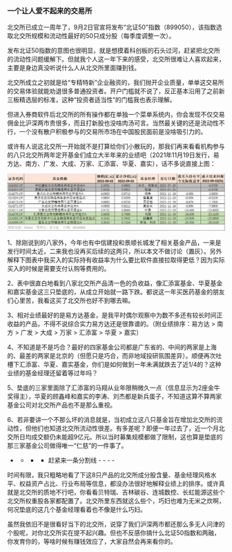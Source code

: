 ### 一个让人爱不起来的交易所

北交所已成立一周年了，9月2日官宣将发布“北证50”指数（899050），该指数选取北交所规模和流动性最好的50只成分股（每季度调整一次）。

发布北证50指数的意图也很明显，就是想摸着科创板的石头过河，赶紧把北交所的流动性问题缓解下。但就我个人这一年下来的感受，北交所很难让人喜欢起来，主要是身边真没听说什么人从北交所里面赚到钱。

北交所成立之初就是给“专精特新”企业融资的，我们抛开企业质量，单单这交易所的交易体验就能劝退很多普通投资者。开户门槛就不说了，反正基本沿用了之前新三板精选层的标准，这种“投资者适当性”的门槛我也表示理解。

但进入券商软件后北交所的所有操作都在单独一个菜单系统内，你会发现不仅交易佣金比沪深两市贵很多，而且打新股也没啥肉汤可言。当然最关键的还是流动性不行，一个没有散户积极参与的交易所市场在中国股民面前是没啥吸引力的。

或许有人说这北交所一开始就不是打算给你们小散玩的，那我们再来看看机构参与的八只北交所两年定开基金们成立大半年来的业绩吧（2021年11月19日发行，易方达、南方、广发、大成、万家、汇添富、华夏、嘉实），话不多说直接上图：

![八家北交所](../img/bjs-8-1.jpg)

1、除刚说到的八家外，今年也有中信建投和景顺长城发了相关基金产品，一来是发行时间太近，二来我也没再买后续的这两只，所以本文不做讨论（置灰）。另外解释下图表中我买入的实际持有收益率为什么要比软件直接拉取得更低？因为实际买入的时候是需要支付认购等费用的。

2、表中很直白地看到八家北交所产品清一色的负收益，像汇添富基金、华夏基金和嘉实基金这三只垫底的，从成立开始就一路下跌。都说这一年买医药基金的朋友们心里苦，我看这买了北交所也好不到哪去嘛。

3、相对业绩最好的是易方达基金，是我平时偶尔观察中为数不多还有较长时间正收益的产品，不得不说综合实力易方达还是很靠谱的。（附业绩排序：易方达 > 南方 > 广发 > 大成 > 万家 > 汇添富 > 华夏 > 嘉实）

4、不知道是不是巧合？最好的四家基金公司都是广东省的、中间的两家是上海的、最差的两家是北京的（但愿只是巧合，而非地域投研氛围差异）。顺便再次吐槽下汇添富、华夏、嘉实基金，你们是如何做到一年未满就跌去了近1/4的？这种业绩的基金经理还留着等过年吗？

5、垫底的三家里面除了汇添富的马翔从业年限稍微久一点（信息显示为2座金牛奖得主），华夏的顾鑫峰和嘉实的李涛、刘杰都是新兵蛋子，不知道这算不算两家基金公司对北交所产品也不是那么重视。

6、若非要讲一个不那么坏的消息就是，当初成立这八只基金旨在增加北交所的流动性，但他们也知道北交所流动性很差。有多差呢？即便一年过去了，近一个月北交所日均成交额仍未能超9亿元。所以当时募集规模都做了限制，这也算是垫底的那三家基金公司做得唯一“仁慈”的一件事了。

- - - - 赶紧来一条分割线 - - - -

时间有限，我只粗略地看了下这8只产品的北交所成分股含量、基金经理风格水平、权益资产占比、行业布局等信息，都没办法很好地解释业绩上的排序。或许真就是北交所的质地不行吧，你看看贝特瑞、吉林碳谷、连城数控、长虹能源这些个北交所权重股各家都配置了。北交所里东西就这么些个，巧妇也难为无米之炊啊，何况垫底的这几个基金经理看着也不像是什么巧妇。

虽然我依旧不是很看好当下的北交所，说穿了我们沪深两市都还那么多无人问津的个股呢，对你北交所实在提不起兴趣。但也不反感你搞什么北证50指数和两融，你发育你的，等啥时候有赚钱效应了，大家自然会再来看你的。

